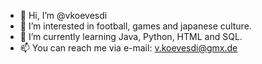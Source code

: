 - 👋 Hi, I’m @vkoevesdi
- 👀 I’m interested in football, games and japanese culture.
- 🌱 I’m currently learning Java, Python, HTML and SQL.
- 📫 You can reach me via e-mail: v.koevesdi@gmx.de

<!---
vkoevesdi/vkoevesdi is a ✨ special ✨ repository because its `README.md` (this file) appears on your GitHub profile.
You can click the Preview link to take a look at your changes.
--->
